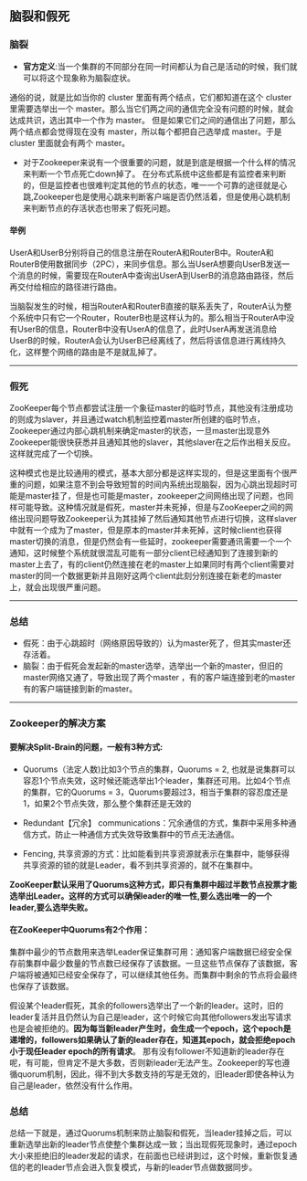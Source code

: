 
## 脑裂和假死

### 脑裂

- **官方定义**:当一个集群的不同部分在同一时间都认为自己是活动的时候，我们就可以将这个现象称为脑裂症状。

通俗的说，就是比如当你的 cluster 里面有两个结点，它们都知道在这个 cluster 里需要选举出一个 master。那么当它们两之间的通信完全没有问题的时候，就会达成共识，选出其中一个作为 master。
但是如果它们之间的通信出了问题，那么两个结点都会觉得现在没有 master，所以每个都把自己选举成 master。于是 cluster 里面就会有两个 master。


- 对于Zookeeper来说有一个很重要的问题，就是到底是根据一个什么样的情况来判断一个节点死亡down掉了。 在分布式系统中这些都是有监控者来判断的，但是监控者也很难判定其他的节点的状态，唯一一个可靠的途径就是心跳,Zookeeper也是使用心跳来判断客户端是否仍然活着，但是使用心跳机制来判断节点的存活状态也带来了假死问题。


#### 举例

UserA和UserB分别将自己的信息注册在RouterA和RouterB中。RouterA和RouterB使用数据同步（2PC），来同步信息。那么当UserA想要向UserB发送一个消息的时候，需要现在RouterA中查询出UserA到UserB的消息路由路径，然后再交付给相应的路径进行路由。

当脑裂发生的时候，相当RouterA和RouterB直接的联系丢失了，RouterA认为整个系统中只有它一个Router，RouterB也是这样认为的。那么相当于RouterA中没有UserB的信息，RouterB中没有UserA的信息了，此时UserA再发送消息给UserB的时候，RouterA会认为UserB已经离线了，然后将该信息进行离线持久化，这样整个网络的路由是不是就乱掉了。

----

### 假死

ZooKeeper每个节点都尝试注册一个象征master的临时节点，其他没有注册成功的则成为slaver，并且通过watch机制监控着master所创建的临时节点，Zookeeper通过内部心跳机制来确定master的状态，一旦master出现意外Zookeeper能很快获悉并且通知其他的slaver，其他slaver在之后作出相关反应。这样就完成了一个切换。

这种模式也是比较通用的模式，基本大部分都是这样实现的，但是这里面有个很严重的问题，如果注意不到会导致短暂的时间内系统出现脑裂，因为心跳出现超时可能是master挂了，但是也可能是master，zookeeper之间网络出现了问题，也同样可能导致。这种情况就是假死，master并未死掉，但是与ZooKeeper之间的网络出现问题导致Zookeeper认为其挂掉了然后通知其他节点进行切换，这样slaver中就有一个成为了master，但是原本的master并未死掉，这时候client也获得master切换的消息，但是仍然会有一些延时，zookeeper需要通讯需要一个一个通知，这时候整个系统就很混乱可能有一部分client已经通知到了连接到新的master上去了，有的client仍然连接在老的master上如果同时有两个client需要对master的同一个数据更新并且刚好这两个client此刻分别连接在新老的master上，就会出现很严重问题。

-----
### 总结

- 假死：由于心跳超时（网络原因导致的）认为master死了，但其实master还存活着。
- 脑裂：由于假死会发起新的master选举，选举出一个新的master，但旧的master网络又通了，导致出现了两个master ，有的客户端连接到老的master 有的客户端链接到新的master。

----

### Zookeeper的解决方案

#### 要解决Split-Brain的问题，一般有3种方式:

- Quorums（法定人数)比如3个节点的集群，Quorums = 2, 也就是说集群可以容忍1个节点失效，这时候还能选举出1个leader，集群还可用。比如4个节点的集群，它的Quorums = 3，Quorums要超过3，相当于集群的容忍度还是1，如果2个节点失效，那么整个集群还是无效的
  
- Redundant【冗余】 communications：冗余通信的方式，集群中采用多种通信方式，防止一种通信方式失效导致集群中的节点无法通信。 
  
- Fencing, 共享资源的方式：比如能看到共享资源就表示在集群中，能够获得共享资源的锁的就是Leader，看不到共享资源的，就不在集群中。

**ZooKeeper默认采用了Quorums这种方式，即只有集群中超过半数节点投票才能选举出Leader。这样的方式可以确保leader的唯一性,要么选出唯一的一个leader,要么选举失败。**

#### 在ZooKeeper中Quorums有2个作用：

集群中最少的节点数用来选举Leader保证集群可用：通知客户端数据已经安全保存前集群中最少数量的节点数已经保存了该数据。一旦这些节点保存了该数据，客户端将被通知已经安全保存了，可以继续其他任务。而集群中剩余的节点将会最终也保存了该数据。

假设某个leader假死，其余的followers选举出了一个新的leader。这时，旧的leader复活并且仍然认为自己是leader，这个时候它向其他followers发出写请求也是会被拒绝的。**因为每当新leader产生时，会生成一个epoch，这个epoch是递增的，followers如果确认了新的leader存在，知道其epoch，就会拒绝epoch小于现任leader epoch的所有请求**。
那有没有follower不知道新的leader存在呢，有可能，但肯定不是大多数，否则新leader无法产生。Zookeeper的写也遵循quorum机制，因此，得不到大多数支持的写是无效的，旧leader即使各种认为自己是leader，依然没有什么作用。

### 总结
总结一下就是，通过Quorums机制来防止脑裂和假死，当leader挂掉之后，可以重新选举出新的leader节点使整个集群达成一致；当出现假死现象时，通过epoch大小来拒绝旧的leader发起的请求，在前面也已经讲到过，这个时候，重新恢复通信的老的leader节点会进入恢复模式，与新的leader节点做数据同步。
